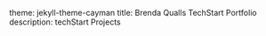theme: jekyll-theme-cayman
title: Brenda Qualls TechStart Portfolio
description: techStart Projects
